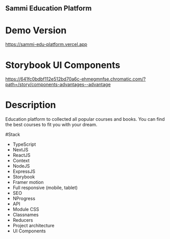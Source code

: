 ## Sammi Education Platform

# Demo Version
https://sammi-edu-platform.vercel.app

# Storybook UI Components
https://641fc0bdbf112e512bd70a6c-ehmegmnfse.chromatic.com/?path=/story/components-advantages--advantage

# Description
Education platform to collected all popular courses and books. You can find the best courses to fit you with your dream. 

#Stack
- TypeScript
- NextJS
- ReactJS
- Context
- NodeJS
- ExpressJS
- Storybook
- Framer motion
- Full responsive (mobile, tablet)
- SEO
- NProgress
- API
- Module CSS
- Classnames
- Reducers
- Project architecture
- UI Components
